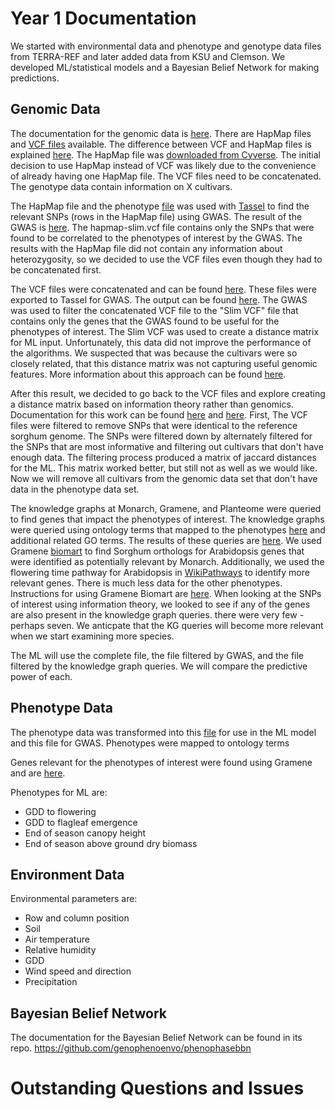 # Year 1 Documentation

We started with environmental data and phenotype and genotype data files from TERRA-REF and later added data from KSU and Clemson. We developed ML/statistical models and a Bayesian Belief Network for making predictions. 

## Genomic Data

The documentation for the genomic data is [here](https://docs.terraref.org/experimental-design/experimental-design-genomics).
There are HapMap files and [VCF files](https://datacommons.cyverse.org/browse/iplant/home/shared/terraref/genomics/derived_data/bap/resequencing/danforth_center/version1/gvcf) available. The difference between VCF and HapMap files is explained [here](http://augustogarcia.me/statgen-esalq/Hapmap-and-VCF-formats-and-its-integration-with-onemap/). The HapMap file was [downloaded from Cyverse](https://datacommons.cyverse.org/browse/iplant/home/shared/terraref/genomics/derived_data/bap/resequencing/danforth_center/version1/hapmap). The initial decision to use HapMap instead of VCF was likely due to the convenience of already having one HapMap file. The VCF files need to be concatenated. The genotype data contain information on X cultivars. 

The HapMap file and the phenotype [file](https://docs.google.com/spreadsheets/d/1wxPZUNe6-2DxEYNpklahUOScweRmuiV9Vc0ax6JWFLY/edit#gid=1382556769) was used with [Tassel](https://www.maizegenetics.net/tassel) to find the relevant SNPs (rows in the HapMap file) using GWAS. The result of the GWAS is [here](https://data.monarchinitiative.org/tassel5/). The hapmap-slim.vcf file contains only the SNPs that were found to be correlated to the phenotypes of interest by the GWAS. The results with the HapMap file did not contain any information about heterozygosity, so we decided to use the VCF files even though they had to be concatenated first.

The VCF files were concatenated and can be found [here](https://data.monarchinitiative.org/genophenoenvo/vcf/). These files were exported to Tassel for GWAS. The output can be found [here](https://data.monarchinitiative.org/genophenoenvo/tassel5/). The GWAS was used to filter the concatenated VCF file to the "Slim VCF" file that contains only the genes that the GWAS found to be useful for the phenotypes of interest. The Slim VCF was used to create a distance matrix for ML input. Unfortunately, this data did not improve the performance of the algorithms. We suspected that was because the cultivars were so closely related, that this distance matrix was not capturing useful genomic features. More information about this approach can be found [here](https://github.com/genophenoenvo/genomic_data/tree/master/GenomicApproachPrediction).

After this result, we decided to go back to the VCF files and explore creating a distance matrix based on information theory rather than genomics. Documentation for this work can be found [here](https://github.com/genophenoenvo/genomic_data/tree/master/FriendsOfEntropy) and [here](https://gist.github.com/TomConlin/6d38f8795add0230566456498164a63b). First, The VCF files were filtered to remove SNPs that were identical to the reference sorghum genome. The SNPs were filtered down by alternately filtered for the SNPs that are most informative and filtering out cultivars that don't have enough data. The filtering process produced a matrix of jaccard distances for the ML. This matrix worked better, but still not as well as we would like. Now we will remove all cultivars from the genomic data set that don't have data in the phenotype data set.

The knowledge graphs at Monarch, Gramene, and Planteome were queried to find genes that impact the phenotypes of interest. The knowledge graphs were queried using ontology terms that mapped to the phenotypes [here](https://docs.google.com/spreadsheets/d/1VZRN38Sf4j57SBtkJQIX7zQV4sYXahw7eCaJqYNzC0c/edit#gid=2033025260) and additional related GO terms. The results of these queries are [here](https://docs.google.com/spreadsheets/d/1ugMisjghvSfa0W_TPhA-0_6C8A0X-gwOqPZbzqjJOrg/edit#gid=0). We used Gramene [biomart](http://ensembl.gramene.org/biomart/martview/892190680828bd6ce88eb424dda517cf) to find Sorghum orthologs for Arabidopsis genes that were identified as potentially relevant by Monarch. Additionally, we used the flowering time pathway for Arabidopsis in [WikiPathways](https://www.wikipathways.org/index.php/Pathway:WP2312) to identify more relevant genes. There is much less data for the other phenotypes. Instructions for using Gramene Biomart are [here](https://docs.google.com/presentation/d/1_nwQBiHmgFad7lwwlN_Hqq9WD_ukRSm-21NMX4YRyps/edit#slide=id.p). When looking at the SNPs of interest using information theory, we looked to see if any of the genes are also present in the knowledge graph queries. there were very few - perhaps seven. We anticpate that the KG queries will become more relevant when we start examining more species.

The ML will use the complete file, the file filtered by GWAS, and the file filtered by the knowledge graph queries. We will compare the predictive power of each.

## Phenotype Data

The phenotype data was transformed into this [file](https://docs.google.com/spreadsheets/d/1wxPZUNe6-2DxEYNpklahUOScweRmuiV9Vc0ax6JWFLY/edit#gid=1382556769) for use in the ML model and this file for GWAS. Phenotypes were mapped to ontology terms  

Genes relevant for the phenotypes of interest were found using Gramene and are [here](https://docs.google.com/spreadsheets/d/1ugMisjghvSfa0W_TPhA-0_6C8A0X-gwOqPZbzqjJOrg/edit#gid=0).

Phenotypes for ML are:
* GDD to flowering
* GDD to flagleaf emergence
* End of season canopy height
* End of season above ground dry biomass

## Environment Data

Environmental parameters are:
* Row and column position
* Soil
* Air temperature
* Relative humidity
* GDD
* Wind speed and direction
* Precipitation

## Bayesian Belief Network
The documentation for the Bayesian Belief Network can be found in its repo.
https://github.com/genophenoenvo/phenophasebbn

# Outstanding Questions and Issues

